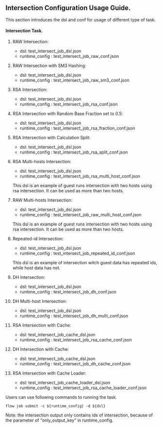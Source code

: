 ## Intersection Configuration Usage Guide.

This section introduces the dsl and conf for usage of different type of task.

#### Intersection Task.

1. RAW Intersection:  
    - dsl: test_intersect_job_dsl.json  
    - runtime_config : test_intersect_job_raw_conf.json

2. RAW Intersection with SM3 Hashing:  
    - dsl: test_intersect_job_dsl.json  
    - runtime_config : test_intersect_job_raw_sm3_conf.json

3. RSA Intersection:  
    - dsl: test_intersect_job_dsl.json  
    - runtime_config : test_intersect_job_rsa_conf.json

4. RSA Intersection with Random Base Fraction set to 0.5:
    - dsl: test_intersect_job_dsl.json  
    - runtime_config : test_intersect_job_rsa_fraction_conf.json

5. RSA Intersection with Calculation Split:
    - dsl: test_intersect_job_dsl.json  
    - runtime_config : test_intersect_job_rsa_split_conf.json

6. RSA Multi-hosts Intersection:  
    - dsl: test_intersect_job_dsl.json  
    - runtime_config : test_intersect_job_rsa_multi_host_conf.json  
    
    This dsl is an example of guest runs intersection with two hosts using rsa intersection. It can be used as more than two hosts.
    
7. RAW Multi-hosts Intersection:  
    - dsl: test_intersect_job_dsl.json  
    - runtime_config : test_intersect_job_raw_multi_host_conf.json  
    
    This dsl is an example of guest runs intersection with two hosts using rsa intersection. It can be used as more than two hosts.

8. Repeated-id Intersection:  
    - dsl: test_intersect_job_dsl.json  
    - runtime_config : test_intersect_job_repeated_id_conf.json  
    
    This dsl is an example of intersection witch guest data has repeated ids, while host data has not.

9. DH Intersection:  
    - dsl: test_intersect_job_dsl.json  
    - runtime_config : test_intersect_job_dh_conf.json
  
10. DH Multi-host Intersection:  
    - dsl: test_intersect_job_dsl.json  
    - runtime_config : test_intersect_job_dh_multi_conf.json
    
11. RSA Intersection with Cache:  
    - dsl: test_intersect_job_cache_dsl.json  
    - runtime_config : test_intersect_job_rsa_cache_conf.json
    
12. DH Intersection with Cache:  
    - dsl: test_intersect_job_cache_dsl.json  
    - runtime_config : test_intersect_job_dh_cache_conf.json
   
   
13. RSA Intersection with Cache Loader:  
    - dsl: test_intersect_job_cache_loader_dsl.json  
    - runtime_config : test_intersect_job_rsa_cache_loader_conf.json
 
Users can use following commands to running the task.

    flow job submit -c ${runtime_config} -d ${dsl}

Note: the intersection output only contains ids of intersection, because of the parameter of "only_output_key" in runtime_config.
